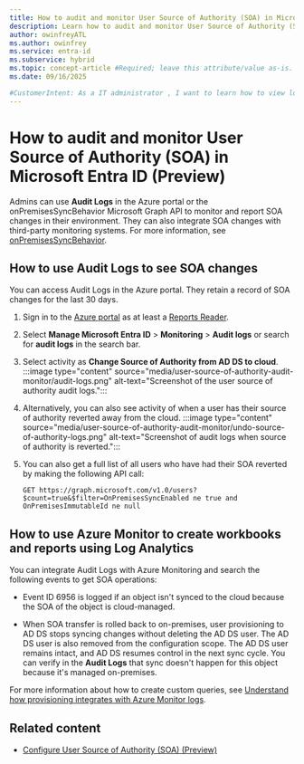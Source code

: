 ```yaml
---
title: How to audit and monitor User Source of Authority (SOA) in Microsoft Entra ID (Preview)
description: Learn how to audit and monitor User Source of Authority (SOA) in Microsoft Entra ID.
author: owinfreyATL
ms.author: owinfrey
ms.service: entra-id
ms.subservice: hybrid
ms.topic: concept-article #Required; leave this attribute/value as-is.
ms.date: 09/16/2025

#CustomerIntent: As a IT administrator , I want to learn how to view logs so that I can see information about source of authority for my users.
---
```


# How to audit and monitor User Source of Authority (SOA) in Microsoft Entra ID (Preview)

Admins can use **Audit Logs** in the Azure portal or the onPremisesSyncBehavior Microsoft Graph API to monitor and report SOA changes in their environment. They can also integrate SOA changes with third-party monitoring systems. For more information, see [onPremisesSyncBehavior](/graph/api/resources/onpremisessyncbehavior).



## How to use Audit Logs to see SOA changes  

You can access Audit Logs in the Azure portal. They retain a record of SOA changes for the last 30 days. 

1. Sign in to the [Azure portal](https://portal.azure.com) as at least a [Reports Reader](/entra/identity/role-based-access-control/permissions-reference#reports-reader). 

1. Select **Manage Microsoft Entra ID** > **Monitoring** > **Audit logs** or search for **audit logs** in the search bar.

1. Select activity as **Change Source of Authority from AD DS to cloud**.
    :::image type="content" source="media/user-source-of-authority-audit-monitor/audit-logs.png" alt-text="Screenshot of the user source of authority audit logs.":::
1. Alternatively, you can also see activity of when a user has their source of authority reverted away from the cloud.
    :::image type="content" source="media/user-source-of-authority-audit-monitor/undo-source-of-authority-logs.png" alt-text="Screenshot of audit logs when source of authority is reverted.":::
1. You can also get a full list of all users who have had their SOA reverted by making the following API call:
    ```https
   GET https://graph.microsoft.com/v1.0/users?$count=true&$filter=OnPremisesSyncEnabled ne true and OnPremisesImmutableId ne null
   ```


## How to use Azure Monitor to create workbooks and reports using Log Analytics 

You can integrate Audit Logs with Azure Monitoring and search the following events to get SOA operations:

- Event ID 6956 is logged if an object isn't synced to the cloud because the SOA of the object is cloud-managed.

- When SOA transfer is rolled back to on-premises, user provisioning to AD DS stops syncing changes without deleting the AD DS user. The AD DS user is also removed from the configuration scope. The AD DS user remains intact, and AD DS resumes control in the next sync cycle. You can verify in the **Audit Logs** that sync doesn't happen for this object because it's managed on-premises. 

For more information about how to create custom queries, see [Understand how provisioning integrates with Azure Monitor logs](/entra/identity/app-provisioning/application-provisioning-log-analytics).


## Related content

- [Configure User Source of Authority (SOA) (Preview)](how-to-user-source-of-authority-configure.md)

